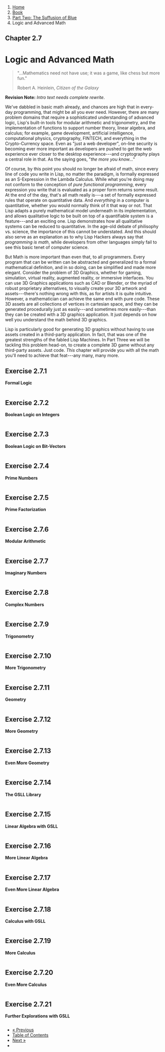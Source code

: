 <ol class="breadcrumb">
  <li><a href="/">Home</a></li>
  <li><a href="/book/">Book</a></li>
  <li><a href="/book/2-0-0-overview/">Part Two: The Suffusion of Blue</a></li>
  <li class="active">Logic and Advanced Math</li>
</ol>

## Chapter 2.7

# Logic and Advanced Math

> "...Mathematics need not have use; it was a game, like chess but more fun."
> <footer>Robert A. Heinlein, <em>Citizen of the Galaxy</em></footer>

**Revision Note:** *Intro text needs complete rewrite*.

We've dabbled in basic math already, and chances are high that in every-day programming, that might be all you ever need.  However, there are many problem domains that require a sophisticated understanding of advanced logic, Lisp's built-in tools for modular arithmetic and trigonometry, and the implementation of functions to support number theory, linear algebra, and calculus; for example, game development, artificial intelligence, computational physics, cryptography, FINTECH, and everything in the Crypto-Currency space.  Even as "just a web developer", on-line security is becoming ever more important as developers are pushed to get the web experience ever closer to the desktop experience---and cryptography plays a central role in that.  As the saying goes, "*the more you know...*"

Of course, by this point you should no longer be afraid of math, since every line of code you write in Lisp, no matter the paradigm, is formally expressed as an S-Expression in the Lambda Calculus.  While what you're doing may not conform to the conception of *pure functional programming*, every expression you write that is evaluated as a proper form returns some result.  At the end of the day, that's all math really is---a set of formally expressed rules that operate on quantitative data.  And *everything* in a computer is quantitative, whether you would normally think of it that way or not.  That Lisp adapts a purely mathematical model underneath in its implementation, and allows qualitative logic to be built on top of a quantifiable system is a feature---and an exciting one.  Lisp demonstrates how all qualitative systems can be reduced to quantitative.  In the age-old debate of philisophy vs. science, the importance of this cannot be understated.  And this should also serve as an explanation as to why Lisp Hackers always say that *programming is math*, while developers from other languages simply fail to see this basic tenet of computer science.

But Math is more important than even that, to all programmers.  Every program that can be written can be abstracted and generalized to a formal mathematical definition, and in so doing, can be simplified and made more elegant.  Consider the problem of 3D Graphics, whether for gaming, simulation, virtual reality, augmented reality, or immersive interfaces.  You can use 3D Graphics applications such as CAD or Blender, or the myriad of robust proprietary alternatives, to visually create your 3D artwork and assets---there's nothing wrong with this, as for artists it is quite intuitive.  However, a mathematician can achieve the same end with pure code.  These 3D assets are all collections of vertices in cartesian space, and they can be generated procedurally just as easily---and sometimes more easily---than they can be created with a 3D graphics application.  It just depends on how well you understand the math behind 3D graphics.

Lisp is particularly good for generating 3D graphics without having to use assets created in a third-party application.  In fact, that was one of the greatest strengths of the fabled Lisp Machines.  In Part Three we will be tackling this problem head-on, to create a complete 3D game without any third-party assets.  Just code.  *This* chapter will provide you with all the math you'll need to achieve that feat---any many, many more.

## Exercise 2.7.1

**Formal Logic**

```lisp

```

## Exercise 2.7.2

**Boolean Logic on Integers**

```lisp

```

## Exercise 2.7.3

**Boolean Logic on Bit-Vectors**

```lisp

```

## Exercise 2.7.4

**Prime Numbers**

```lisp

```

## Exercise 2.7.5

**Prime Factorization**

```lisp

```

## Exercise 2.7.6

**Modular Arithmetic**

```lisp

```

## Exercise 2.7.7

**Imaginary Numbers**

```lisp

```

## Exercise 2.7.8

**Complex Numbers**

```lisp

```

## Exercise 2.7.9

**Trigonometry**

```lisp

```

## Exercise 2.7.10

**More Trigonometry**

```lisp

```

## Exercise 2.7.11

**Geometry**

```lisp

```

## Exercise 2.7.12

**More Geometry**

```lisp

```

## Exercise 2.7.13

**Even More Geometry**

```lisp

```

## Exercise 2.7.14

**The GSLL Library**

```lisp

```

## Exercise 2.7.15

**Linear Algebra with GSLL**

```lisp

```

## Exercise 2.7.16

**More Linear Algebra**

```lisp

```

## Exercise 2.7.17

**Even More Linear Algebra**

```lisp

```

## Exercise 2.7.18

**Calculus with GSLL**

```lisp

```

## Exercise 2.7.19

**More Calculus**

```lisp

```

## Exercise 2.7.20

**Even More Calculus**

```lisp

```

## Exercise 2.7.21

**Further Explorations with GSLL**

```lisp

```

<ul class="pager">
  <li class="previous"><a href="/book/2-06-0-threads-memos-parallel/">&laquo; Previous</a></li>
  <li><a href="/book/">Table of Contents</a></li>
  <li class="next"><a href="/book/2-08-0-number-theory.md">Next &raquo;</a><li>
</ul>

